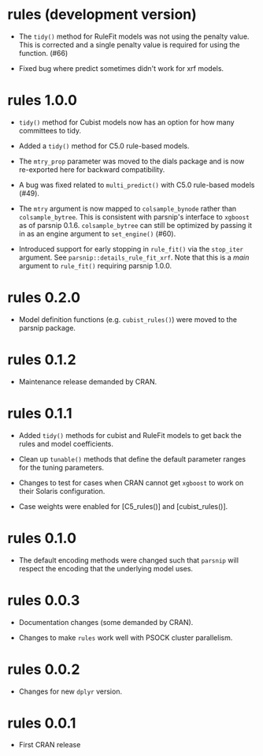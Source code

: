 # rules (development version)

* The `tidy()` method for RuleFit models was not using the penalty value. This is corrected and a single penalty value is required for using the function. (#66)

* Fixed bug where predict sometimes didn't work for xrf models.

# rules 1.0.0

* `tidy()` method for Cubist models now has an option for how many committees to tidy. 

* Added a `tidy()` method for C5.0 rule-based models. 

* The `mtry_prop` parameter was moved to the dials package and is now re-exported here for backward compatibility.

* A bug was fixed related to `multi_predict()` with C5.0 rule-based models (#49).

* The `mtry` argument is now mapped to `colsample_bynode` rather than `colsample_bytree`. This is consistent with parsnip's interface to `xgboost` as of parsnip 0.1.6. `colsample_bytree` can still be optimized by passing it in as an engine argument to `set_engine()` (#60).

* Introduced support for early stopping in `rule_fit()` via the `stop_iter` argument. See `parsnip::details_rule_fit_xrf`. Note that this is a _main_ argument to `rule_fit()` requiring parsnip 1.0.0.

# rules 0.2.0

* Model definition functions (e.g. `cubist_rules()`) were moved to the parsnip package.

# rules 0.1.2

* Maintenance release demanded by CRAN.

# rules 0.1.1

* Added `tidy()` methods for cubist and RuleFit models to get back the rules and model coefficients. 

* Clean up `tunable()` methods that define the default parameter ranges for the tuning parameters. 

* Changes to test for cases when CRAN cannot get `xgboost` to work on their Solaris configuration. 

* Case weights were enabled for [C5_rules()] and [cubist_rules()].

# rules 0.1.0

* The default encoding methods were changed such that `parsnip` will respect the encoding that the underlying model uses. 

# rules 0.0.3

* Documentation changes (some demanded by CRAN).

* Changes to make `rules` work well with PSOCK cluster parallelism. 

# rules 0.0.2

* Changes for new `dplyr` version. 

# rules 0.0.1

* First CRAN release
